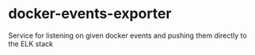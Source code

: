 # docker-events-exporter
Service for listening on given docker events and pushing them directly to the ELK stack
